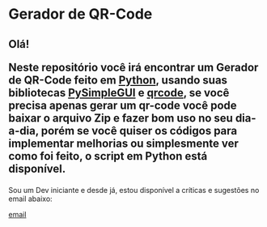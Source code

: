 # Gerador de QR-Code
  ## Olá! <p>Neste repositório você irá encontrar um Gerador de QR-Code feito em [Python](https://www.python.org/), usando suas bibliotecas [PySimpleGUI](https://www.pysimplegui.org/en/latest/) e [qrcode](https://pypi.org/project/qrcode/), se você precisa apenas gerar um  qr-code você pode baixar o arquivo Zip e fazer bom uso no seu dia-a-dia, porém se você quiser os códigos para implementar melhorias ou simplesmente ver como foi feito, o script em Python está disponível.
  Sou um Dev iniciante e desde já, estou disponível a críticas e sugestões no email abaixo:<p>
  [email](devrominho@gmail.com)
  
